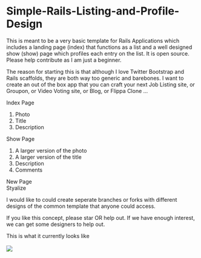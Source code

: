 Simple-Rails-Listing-and-Profile-Design
=======================================

This is meant to be a very basic template for Rails Applications which includes a landing page (index) that functions as a list and a well designed show (show) page which profiles each entry on the list. It is open source. Please help contribute as I am just a beginner.  

The reason for starting this is that although I love Twitter Bootstrap and Rails scaffolds, they are both way too generic and barebones. I want to create an out of the box app that you can craft your next Job Listing site, or Groupon, or Video Voting site, or Blog, or Flippa Clone ...

Index Page<br>
1. Photo <br>
2. Title <br>
3. Description

Show Page<br>
1. A larger version of the photo<br>
2. A larger version of the title <br>
3. Description <br>
4. Comments

New Page<br>
Styalize

I would like to could create seperate branches or forks with different designs of the common template that anyone could access.

If you like this concept, please star OR help out. If we have enough interest, we can get some designers to help out.

This is what it currently looks like <br><br> <img src="http://snag.gy/MBijF.jpg">

